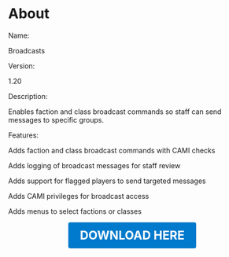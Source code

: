 # About

Name:

Broadcasts

Version:

1.20

Description:

Enables faction and class broadcast commands so staff can send messages to specific groups.

Features:

Adds faction and class broadcast commands with CAMI checks

Adds logging of broadcast messages for staff review

Adds support for flagged players to send targeted messages

Adds CAMI privileges for broadcast access

Adds menus to select factions or classes

<p align="center"><a href="https://github.com/LiliaFramework/Modules/raw/refs/heads/gh-pages/broadcasts.zip" style="display:inline-block;padding:12px 24px;font-size:1.5rem;font-weight:bold;text-decoration:none;color:#fff;background-color:var(--md-primary-fg-color,#007acc);border-radius:4px;">DOWNLOAD HERE</a></p>